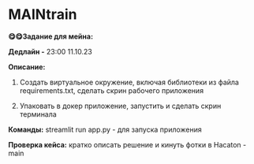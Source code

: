 # MAINtrain

__😋😋Задание для мейна:__

__Дедлайн -__ 23:00 11.10.23

__Описание:__
1. Создать виртуальное окружение, включая библиотеки из файла requirements.txt, сделать скрин рабочего приложения 

2. Упаковать в докер приложение, запустить и сделать скрин терминала 

__Команды:__
streamlit run app.py - для запуска приложения 

__Проверка кейса:__
кратко описать решение и кинуть фотки в Hacaton - main

